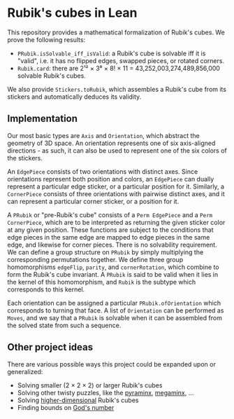 # Rubik's cubes in Lean

This repository provides a mathematical formalization of Rubik's cubes. We prove the following results:

- `PRubik.isSolvable_iff_isValid`: a Rubik's cube is solvable iff it is "valid", i.e. it has no flipped edges, swapped pieces, or rotated corners.
- `Rubik.card`: there are 2¹² × 3⁸ × 8! × 11 = 43,252,003,274,489,856,000 solvable Rubik's cubes.

We also provide `Stickers.toRubik`, which assembles a Rubik's cube from its stickers and automatically deduces its validity.

## Implementation

Our most basic types are `Axis` and `Orientation`, which abstract the geometry of 3D space. An orientation represents one of six axis-aligned directions - as such, it can also be used to represent one of the six colors of the stickers.

An `EdgePiece` consists of two orientations with distinct axes. Since orientations represent both position and colors, an `EdgePiece` can dually represent a particular edge sticker, or a particular position for it. Similarly, a `CornerPiece` consists of three orientations with pairwise distinct axes, and it can represent a particular corner sticker, or a position for it.

A `PRubik` or "pre-Rubik's cube" consists of a `Perm EdgePiece` and a `Perm CornerPiece`, which are to be interpreted as returning the given sticker color at any given position. These functions are subject to the conditions that edge pieces in the same edge are mapped to edge pieces in the same edge, and likewise for corner pieces. There is no solvability requirement. We can define a group structure on `PRubik` by simply multiplying the corresponding permutations together. We define three group homomorphisms `edgeFlip`, `parity`, and `cornerRotation`, which combine to form the Rubik's cube invariant. A `PRubik` is said to be valid when it lies in the kernel of this homomorphism, and `Rubik` is the subtype which corresponds to this kernel.

Each orientation can be assigned a particular `PRubik.ofOrientation` which corresponds to turning that face. A list of `Orientation` can be performed as `Moves`, and we say that a `PRubik` is solvable when it can be assembled from the solved state from such a sequence.

## Other project ideas

There are various possible ways this project could be expanded upon or generalized:

- Solving smaller (2 × 2 × 2) or larger Rubik's cubes 
- Solving other twisty puzzles, like the [pyraminx](https://en.wikipedia.org/wiki/Pyraminx), [megaminx](https://en.wikipedia.org/wiki/Megaminx), ...
- Solving [higher-dimensional](https://superliminal.com/cube) Rubik's cubes
- Finding bounds on [God's number](https://cube20.org)
